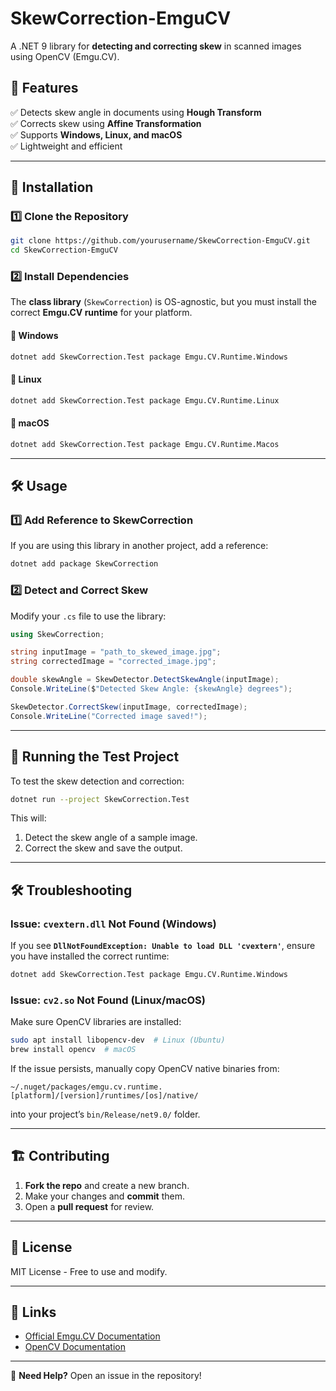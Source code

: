 # SkewCorrection-EmguCV

A .NET 9 library for **detecting and correcting skew** in scanned images using OpenCV (Emgu.CV).

## 📌 Features
✅ Detects skew angle in documents using **Hough Transform**  
✅ Corrects skew using **Affine Transformation**  
✅ Supports **Windows, Linux, and macOS**  
✅ Lightweight and efficient  

---

## 🚀 Installation

### **1️⃣ Clone the Repository**
```bash
git clone https://github.com/yourusername/SkewCorrection-EmguCV.git
cd SkewCorrection-EmguCV
```

### **2️⃣ Install Dependencies**
The **class library** (`SkewCorrection`) is OS-agnostic, but you must install the correct **Emgu.CV runtime** for your platform.

#### **🔹 Windows**
```bash
dotnet add SkewCorrection.Test package Emgu.CV.Runtime.Windows
```

#### **🔹 Linux**
```bash
dotnet add SkewCorrection.Test package Emgu.CV.Runtime.Linux
```

#### **🔹 macOS**
```bash
dotnet add SkewCorrection.Test package Emgu.CV.Runtime.Macos
```

---

## 🛠️ Usage

### **1️⃣ Add Reference to SkewCorrection**
If you are using this library in another project, add a reference:
```bash
dotnet add package SkewCorrection
```

### **2️⃣ Detect and Correct Skew**
Modify your `.cs` file to use the library:

```csharp
using SkewCorrection;

string inputImage = "path_to_skewed_image.jpg";
string correctedImage = "corrected_image.jpg";

double skewAngle = SkewDetector.DetectSkewAngle(inputImage);
Console.WriteLine($"Detected Skew Angle: {skewAngle} degrees");

SkewDetector.CorrectSkew(inputImage, correctedImage);
Console.WriteLine("Corrected image saved!");
```

---

## 📢 Running the Test Project
To test the skew detection and correction:
```bash
dotnet run --project SkewCorrection.Test
```
This will:
1. Detect the skew angle of a sample image.
2. Correct the skew and save the output.

---

## 🛠️ Troubleshooting
### **Issue: `cvextern.dll` Not Found** (Windows)
If you see **`DllNotFoundException: Unable to load DLL 'cvextern'`**, ensure you have installed the correct runtime:
```bash
dotnet add SkewCorrection.Test package Emgu.CV.Runtime.Windows
```

### **Issue: `cv2.so` Not Found** (Linux/macOS)
Make sure OpenCV libraries are installed:
```bash
sudo apt install libopencv-dev  # Linux (Ubuntu)
brew install opencv  # macOS
```

If the issue persists, manually copy OpenCV native binaries from:
```
~/.nuget/packages/emgu.cv.runtime.[platform]/[version]/runtimes/[os]/native/
```
into your project’s `bin/Release/net9.0/` folder.

---

## 🏗️ Contributing
1. **Fork the repo** and create a new branch.  
2. Make your changes and **commit** them.  
3. Open a **pull request** for review.  

---

## 📄 License
MIT License - Free to use and modify.

---

## 🔗 Links
- [Official Emgu.CV Documentation](https://www.emgu.com/wiki/)
- [OpenCV Documentation](https://docs.opencv.org/)

---

📧 **Need Help?** Open an issue in the repository!

